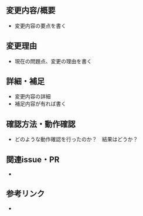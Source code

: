## 変更内容/概要

- 変更内容の要点を書く

## 変更理由

- 現在の問題点、変更の理由を書く

## 詳細・補足

- 変更内容の詳細
- 補足内容が有れば書く

## 確認方法・動作確認

- どのような動作確認を行ったのか？　結果はどうか？

## 関連issue・PR

- 

## 参考リンク

- 
